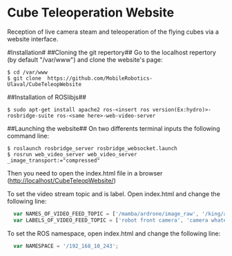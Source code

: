 Cube Teleoperation Website
==============================
Reception of live camera steam and teleoperation of the flying cubes via a website interface.


#Installation#
##Cloning the git repertory##
Go to the localhost repertory (by default "/var/www") and clone the website's page:
```shell
$ cd /var/www
$ git clone  https://github.com/MobileRobotics-Ulaval/CubeTeleopWebsite
```

##Installation of ROSlibjs##
```shell
$ sudo apt-get install apache2 ros-<insert ros version(Ex:hydro)>-rosbridge-suite ros-<same here>-web-video-server

```

##Launching the website##
On two differents terminal inputs the following command line:
```shell
$ roslaunch rosbridge_server rosbridge_websocket.launch
$ rosrun web_video_server web_video_server _image_transport:="compressed"
```
Then you need to open the index.html file in a browser ([http://localhost/CubeTeleopWebsite/](http://localhost/CubeTeleopWebsite/))

To set the video stream topic and is label. Open index.html and change the following line:
```javascript
  var NAMES_OF_VIDEO_FEED_TOPIC = ['/mamba/ardrone/image_raw', '/king/ardrone/image_raw'];
  var LABELS_OF_VIDEO_FEED_TOPIC = ['robot front camera', 'camera whatever'];
```
To set the ROS namespace, open index.html and change the following line:
```javascript
  var NAMESPACE = '/192_168_10_243';
```
